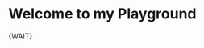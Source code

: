 # Welcome to my Playground

{WAIT}






































































